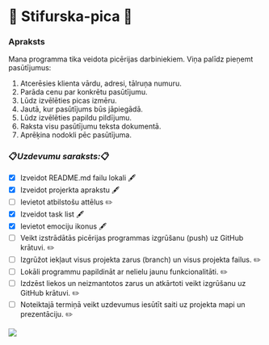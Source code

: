 # :pizza: Stifurska-pica :pizza:
### Apraksts
Mana programma tika veidota picērijas darbiniekiem.
Viņa palīdz pieņemt pasūtījumus:
1. Atcerēsies klienta vārdu, adresi, tālruņa numuru.
2. Parāda cenu par konkrētu pasūtījumu.
3. Lūdz izvēlēties picas izmēru.
4. Jautā, kur pasūtījums būs jāpiegādā.
5. Lūdz izvēlēties papildu pildījumu.
6. Raksta visu pasūtījumu teksta dokumentā.
7. Aprēķina nodokli pēc pasūtījuma.
### :clipboard:*Uzdevumu saraksts:*:clipboard:
- [x] Izveidot README.md failu lokali :fountain_pen:
- [x] Izveidot projerkta aprakstu :fountain_pen:
- [ ] Ievietot atbilstošu attēlus :pencil2:
- [x] Izveidot task list :fountain_pen:
- [x] Ievietot emociju ikonus :fountain_pen:
- [ ] Veikt izstrādātās picērijas programmas izgrūšanu (push) uz GitHub krātuvi. :pencil2:
- [ ] Izgrūžot iekļaut visus projekta zarus (branch) un visus projekta failus. :pencil2:
- [ ] Lokāli programmu papildināt ar nelielu jaunu funkcionalitāti. :pencil2:
- [ ] Izdzēst liekos un neizmantotos zarus un atkārtoti veikt izgrūšanu uz GitHub krātuvi. :pencil2:
- [ ] Noteiktajā termiņā veikt uzdevumus iesūtīt saiti uz projekta mapi un prezentāciju. :pencil2:
<img src="https://encrypted-tbn0.gstatic.com/images?q=tbn:ANd9GcRlgW5GPcTtD2JXqOaZZxryJiUubkmPb5QJ8Q&usqp=CAU">
